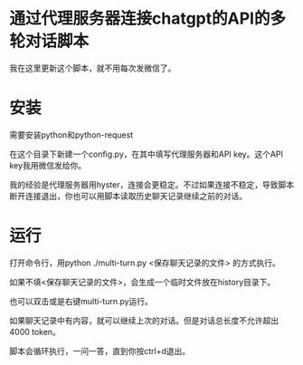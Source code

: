 # 通过代理服务器连接chatgpt的API的多轮对话脚本

我在这里更新这个脚本，就不用每次发微信了。

# 安装

需要安装python和python-request

在这个目录下新建一个config.py，在其中填写代理服务器和API key。这个API key我用微信发给你。

我的经验是代理服务器用hyster，连接会更稳定。不过如果连接不稳定，导致脚本断开连接退出，你也可以用脚本读取历史聊天记录继续之前的对话。

# 运行

打开命令行，用python ./multi-turn.py <保存聊天记录的文件> 的方式执行。

如果不填<保存聊天记录的文件>，会生成一个临时文件放在history目录下。

也可以双击或是右键multi-turn.py运行。

如果聊天记录中有内容，就可以继续上次的对话。但是对话总长度不允许超出4000 token。

脚本会循环执行，一问一答，直到你按ctrl+d退出。

